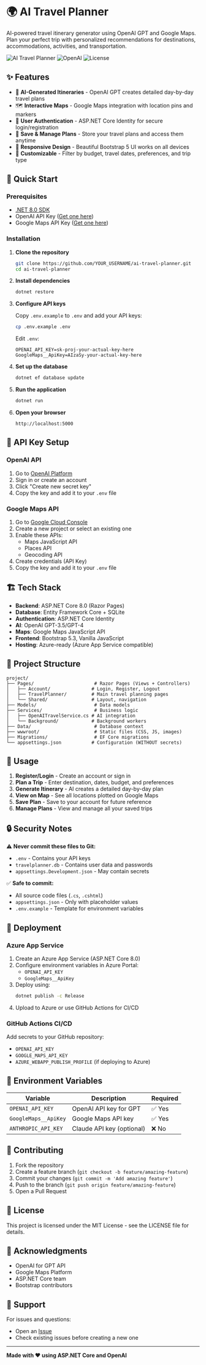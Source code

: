 # 🌍 AI Travel Planner

AI-powered travel itinerary generator using OpenAI GPT and Google Maps. Plan your perfect trip with personalized recommendations for destinations, accommodations, activities, and transportation.

![AI Travel Planner](https://img.shields.io/badge/ASP.NET%20Core-8.0-blue)
![OpenAI](https://img.shields.io/badge/OpenAI-GPT--4-green)
![License](https://img.shields.io/badge/license-MIT-orange)

## ✨ Features

- 🤖 **AI-Generated Itineraries** - OpenAI GPT creates detailed day-by-day travel plans
- 🗺️ **Interactive Maps** - Google Maps integration with location pins and markers
- 👤 **User Authentication** - ASP.NET Core Identity for secure login/registration
- 💾 **Save & Manage Plans** - Store your travel plans and access them anytime
- 📱 **Responsive Design** - Beautiful Bootstrap 5 UI works on all devices
- 🎨 **Customizable** - Filter by budget, travel dates, preferences, and trip type

## 🚀 Quick Start

### Prerequisites

- [.NET 8.0 SDK](https://dotnet.microsoft.com/download/dotnet/8.0)
- OpenAI API Key ([Get one here](https://platform.openai.com/api-keys))
- Google Maps API Key ([Get one here](https://console.cloud.google.com/apis/credentials))

### Installation

1. **Clone the repository**
   ```bash
   git clone https://github.com/YOUR_USERNAME/ai-travel-planner.git
   cd ai-travel-planner
   ```

2. **Install dependencies**
   ```bash
   dotnet restore
   ```

3. **Configure API keys**
   
   Copy `.env.example` to `.env` and add your API keys:
   ```bash
   cp .env.example .env
   ```
   
   Edit `.env`:
   ```env
   OPENAI_API_KEY=sk-proj-your-actual-key-here
   GoogleMaps__ApiKey=AIzaSy-your-actual-key-here
   ```

4. **Set up the database**
   ```bash
   dotnet ef database update
   ```

5. **Run the application**
   ```bash
   dotnet run
   ```

6. **Open your browser**
   ```
   http://localhost:5000
   ```

## 🔑 API Key Setup

### OpenAI API
1. Go to [OpenAI Platform](https://platform.openai.com/api-keys)
2. Sign in or create an account
3. Click "Create new secret key"
4. Copy the key and add it to your `.env` file

### Google Maps API
1. Go to [Google Cloud Console](https://console.cloud.google.com/apis/credentials)
2. Create a new project or select an existing one
3. Enable these APIs:
   - Maps JavaScript API
   - Places API
   - Geocoding API
4. Create credentials (API Key)
5. Copy the key and add it to your `.env` file

## 🏗️ Tech Stack

- **Backend**: ASP.NET Core 8.0 (Razor Pages)
- **Database**: Entity Framework Core + SQLite
- **Authentication**: ASP.NET Core Identity
- **AI**: OpenAI GPT-3.5/GPT-4
- **Maps**: Google Maps JavaScript API
- **Frontend**: Bootstrap 5.3, Vanilla JavaScript
- **Hosting**: Azure-ready (Azure App Service compatible)

## 📁 Project Structure

```
project/
├── Pages/                      # Razor Pages (Views + Controllers)
│   ├── Account/               # Login, Register, Logout
│   ├── TravelPlanner/         # Main travel planning pages
│   └── Shared/                # Layout, navigation
├── Models/                     # Data models
├── Services/                   # Business logic
│   ├── OpenAITravelService.cs # AI integration
│   └── Background/            # Background workers
├── Data/                       # Database context
├── wwwroot/                    # Static files (CSS, JS, images)
├── Migrations/                 # EF Core migrations
└── appsettings.json           # Configuration (WITHOUT secrets)
```

## 🎯 Usage

1. **Register/Login** - Create an account or sign in
2. **Plan a Trip** - Enter destination, dates, budget, and preferences
3. **Generate Itinerary** - AI creates a detailed day-by-day plan
4. **View on Map** - See all locations plotted on Google Maps
5. **Save Plan** - Save to your account for future reference
6. **Manage Plans** - View and manage all your saved trips

## 🔒 Security Notes

⚠️ **Never commit these files to Git:**
- `.env` - Contains your API keys
- `travelplanner.db` - Contains user data and passwords
- `appsettings.Development.json` - May contain secrets

✅ **Safe to commit:**
- All source code files (`.cs`, `.cshtml`)
- `appsettings.json` - Only with placeholder values
- `.env.example` - Template for environment variables

## 🚢 Deployment

### Azure App Service

1. Create an Azure App Service (ASP.NET Core 8.0)
2. Configure environment variables in Azure Portal:
   - `OPENAI_API_KEY`
   - `GoogleMaps__ApiKey`
3. Deploy using:
   ```bash
   dotnet publish -c Release
   ```
4. Upload to Azure or use GitHub Actions for CI/CD

### GitHub Actions CI/CD

Add secrets to your GitHub repository:
- `OPENAI_API_KEY`
- `GOOGLE_MAPS_API_KEY`
- `AZURE_WEBAPP_PUBLISH_PROFILE` (if deploying to Azure)

## 📝 Environment Variables

| Variable | Description | Required |
|----------|-------------|----------|
| `OPENAI_API_KEY` | OpenAI API key for GPT | ✅ Yes |
| `GoogleMaps__ApiKey` | Google Maps API key | ✅ Yes |
| `ANTHROPIC_API_KEY` | Claude API key (optional) | ❌ No |

## 🤝 Contributing

1. Fork the repository
2. Create a feature branch (`git checkout -b feature/amazing-feature`)
3. Commit your changes (`git commit -m 'Add amazing feature'`)
4. Push to the branch (`git push origin feature/amazing-feature`)
5. Open a Pull Request

## 📄 License

This project is licensed under the MIT License - see the LICENSE file for details.

## 🙏 Acknowledgments

- OpenAI for GPT API
- Google Maps Platform
- ASP.NET Core team
- Bootstrap contributors

## 📧 Support

For issues and questions:
- Open an [Issue](https://github.com/YOUR_USERNAME/ai-travel-planner/issues)
- Check existing issues before creating a new one

---

**Made with ❤️ using ASP.NET Core and OpenAI**
